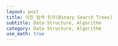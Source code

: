 ```yaml
---
layout: post
title: 이진 탐색 트리(Binary Search Trees)
subtitle: Data Structure, Algorithm
category: Data Structure, Algorithm
use_math: true
---
```


<br>


<br>
<br>
